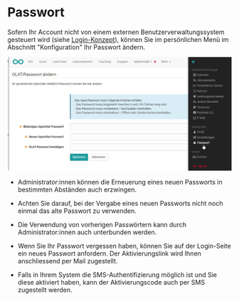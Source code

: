 # Passwort

Sofern Ihr Account nicht von einem externen Benutzerverwaltungssystem
gesteuert wird (siehe [Login-Konzept](../login_registration/Login_Concept.de.md)), können Sie im persönlichen Menü im Abschnitt "Konfiguration" Ihr Passwort ändern. 

![](assets/password_change_v1_de.png)


*  Administrator:innen können die Erneuerung eines neuen Passworts in bestimmten Abständen auch erzwingen. 

* Achten Sie darauf, bei der Vergabe eines neuen Passworts nicht noch einmal das alte Passwort zu verwenden. 

* Die Verwendung von vorherigen Passwörtern kann durch Administrator:innen auch unterbunden werden.

* Wenn Sie Ihr Passwort vergessen haben, können Sie auf der Login-Seite ein neues Passwort anfordern. Der Aktivierungslink wird Ihnen anschliessend per Mail zugestellt. 

* Falls in Ihrem System die SMS-Authentifizierung möglich ist und Sie diese aktiviert haben, kann der Aktivierungscode auch per SMS zugestellt werden.

